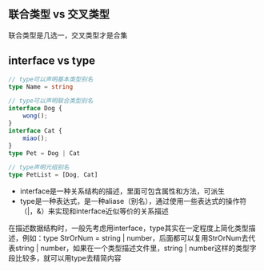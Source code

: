 ## 联合类型 vs 交叉类型
联合类型是几选一，交叉类型才是合集
## interface vs type
````ts
// type可以声明基本类型别名
type Name = string

// type可以声明联合类型别名
interface Dog {
    wong();
}
interface Cat {
    miao();
}
type Pet = Dog | Cat

// type声明元组别名
type PetList = [Dog, Cat]
````
* interface是一种关系结构的描述，里面可包含属性和方法，可派生
* type是一种表达式，是一种aliase（别名），通过使用一些表达式的操作符（|，&）来实现和interface近似等价的关系描述   

在描述数据结构时，一般先考虑用interface，type其实在一定程度上简化类型描述，例如：type StrOrNum = string | number，后面都可以复用StrOrNum去代表string | number，如果在一个类型描述文件里，string | number这样的类型字段比较多，就可以用type去精简内容